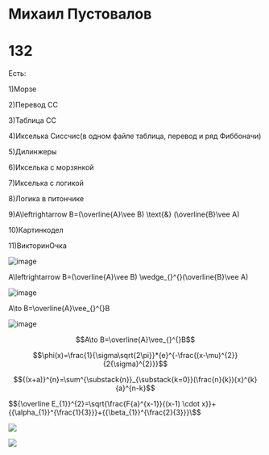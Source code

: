 # Михаил Пустовалов 
# 132
Есть:

1)Морзе

2)Перевод СС

3)Таблица СС

4)Икселька Сиссчис(в одном файле таблица, перевод и ряд Фиббоначи)

5)Дилинжеры

6)Икселька с морзянкой

7)Икселька с логикой

8)Логика в питончике

9)A\leftrightarrow B=(\overline{A}\vee B) \text{&} (\overline{B}\vee A)

10)Картинкодел

11)ВикторинОчка

![image](https://user-images.githubusercontent.com/114387840/200456983-c4dbc06b-9ea9-4a3a-acaa-a63395c97d03.png)

A\leftrightarrow B=(\overline{A}\vee B) \wedge_{}^{}(\overline{B}\vee A)

![image](https://user-images.githubusercontent.com/114387840/200457402-5fe8da3b-0d80-413c-a626-d8a1a4e55a69.png)

A\to B=\overline{A}\vee_{}^{}B

![image](https://user-images.githubusercontent.com/114387840/200457658-222ddaff-81bf-4d2f-8353-456e039b3e30.png)

$$A\to B=\overline{A}\vee_{}^{}B$$

$$\phi(x)=\frac{1}{\sigma\sqrt{2\pi}}*{e}^{-\frac{(x-\mu)^{2}}{2{\sigma}^{2}}}$$

$${(x+a)}^{n}=\sum^{\substack{n}}_{\substack{k=0}}(\frac{n}{k}){x}^{k}{a}^{n-k}$$

$${\overline E_{1}}^{2}=\sqrt{\frac{F{a}^{x-1}}{(x-1) \cdot x}}+{{\alpha_{1}}^{\frac{1}{3}}}+{{\beta_{1}}^{\frac{2}{3}}}\$$

[![](https://mermaid.ink/img/pako:eNp1TjsKwkAUvMrj1SliYbO1N7DdZsm-6EI2CXG3kBBQxE7wAnqHFBYhQb3C2xu5ATtxmhmYD9NiVmlCgbUhcMYVBHznHsKRR37xFC4zQ7jKEiIk8o2HcOaeB54kgoBFmv54E49_vXc48ZMf4RAXvqklJmipscro-KSdKxLdlixJFFFqypUvnERZdjGqvKvW-zJD4RpPCfpaK0crozaNsihyVeyo-wBd4V0i?type=png)](https://mermaid.live/edit#pako:eNp1TjsKwkAUvMrj1SliYbO1N7DdZsm-6EI2CXG3kBBQxE7wAnqHFBYhQb3C2xu5ATtxmhmYD9NiVmlCgbUhcMYVBHznHsKRR37xFC4zQ7jKEiIk8o2HcOaeB54kgoBFmv54E49_vXc48ZMf4RAXvqklJmipscro-KSdKxLdlixJFFFqypUvnERZdjGqvKvW-zJD4RpPCfpaK0crozaNsihyVeyo-wBd4V0i)

[![](https://mermaid.ink/img/pako:eNp1UstOwkAU_ZXJrMEPYGFi6AcYdNe6GNoKREGCsDCUBFHjAgzxsTImGnVrgkpDeX7DnT_y3HFUxNim7bTn3HPPPdOm9A-CUGZkoaaqRbHteBWBY8OlG4ppoC90G_cOLXR7x0Lp9Lpy6R7Agt4Zppm-_AXnXXqmhEa4JkufCy49UqzPaI7KKVdbsCCAZl160se6Y3THvKI3WggarvqggaBE0ASNJ8L0f8XnDp6x7lhFxYrOikucc4j0hT7Hg1v1LN0BO6I7FgB9KOiFxnAYc12U--TkWTKwk60JMGPjJtH9lMCscIPauaBrAHMGrHiAOt8uhWl0a8gJxUKfGo2ZPqGp7kYi99fywMpkuRThDQwy4f6mOweVsNxPKitDGnf8jjQXJtaYQZ42Ev7SXjHrO0_dtY194_kKeWBUJGh8_-vjK64cqjZdekAYIzNdj7cIGyRTshzWyqoU4K9rMtmT9WJYDj2ZwTJQtT1PepUWeKpRP9g6qvgyU681wpRsVANVD52Sws9alpldtX8Ytj4AY8F9uw?type=png)](https://mermaid.live/edit#pako:eNp1UstOwkAU_ZXJrMEPYGFi6AcYdNe6GNoKREGCsDCUBFHjAgzxsTImGnVrgkpDeX7DnT_y3HFUxNim7bTn3HPPPdOm9A-CUGZkoaaqRbHteBWBY8OlG4ppoC90G_cOLXR7x0Lp9Lpy6R7Agt4Zppm-_AXnXXqmhEa4JkufCy49UqzPaI7KKVdbsCCAZl160se6Y3THvKI3WggarvqggaBE0ASNJ8L0f8XnDp6x7lhFxYrOikucc4j0hT7Hg1v1LN0BO6I7FgB9KOiFxnAYc12U--TkWTKwk60JMGPjJtH9lMCscIPauaBrAHMGrHiAOt8uhWl0a8gJxUKfGo2ZPqGp7kYi99fywMpkuRThDQwy4f6mOweVsNxPKitDGnf8jjQXJtaYQZ42Ev7SXjHrO0_dtY194_kKeWBUJGh8_-vjK64cqjZdekAYIzNdj7cIGyRTshzWyqoU4K9rMtmT9WJYDj2ZwTJQtT1PepUWeKpRP9g6qvgyU681wpRsVANVD52Sws9alpldtX8Ytj4AY8F9uw)
